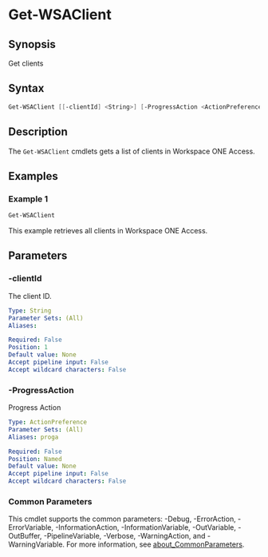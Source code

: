 # Get-WSAClient

## Synopsis

Get clients

## Syntax

```powershell
Get-WSAClient [[-clientId] <String>] [-ProgressAction <ActionPreference>] [<CommonParameters>]
```

## Description

The `Get-WSAClient` cmdlets gets a list of clients in Workspace ONE Access.

## Examples

### Example 1

```powershell
Get-WSAClient
```

This example retrieves all clients in Workspace ONE Access.

## Parameters

### -clientId

The client ID.

```yaml
Type: String
Parameter Sets: (All)
Aliases:

Required: False
Position: 1
Default value: None
Accept pipeline input: False
Accept wildcard characters: False
```

### -ProgressAction

Progress Action

```yaml
Type: ActionPreference
Parameter Sets: (All)
Aliases: proga

Required: False
Position: Named
Default value: None
Accept pipeline input: False
Accept wildcard characters: False
```

### Common Parameters

This cmdlet supports the common parameters: -Debug, -ErrorAction, -ErrorVariable, -InformationAction, -InformationVariable, -OutVariable, -OutBuffer, -PipelineVariable, -Verbose, -WarningAction, and -WarningVariable. For more information, see [about_CommonParameters](http://go.microsoft.com/fwlink/?LinkID=113216).
